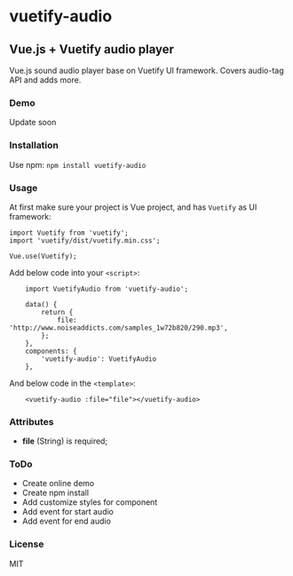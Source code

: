 # vuetify-audio
## Vue.js + Vuetify audio player

Vue.js sound audio player base on Vuetify UI framework. Covers audio-tag API and adds more.

### Demo

Update soon

### Installation

Use npm: ```npm install vuetify-audio```

### Usage
At first make sure your project is Vue project, and has ```Vuetify``` as UI framework:
```
import Vuetify from 'vuetify';
import 'vuetify/dist/vuetify.min.css';

Vue.use(Vuetify);
```

Add below code into your ```<script>```:
```
    import VuetifyAudio from 'vuetify-audio';

    data() {
        return {
            file: 'http://www.noiseaddicts.com/samples_1w72b820/290.mp3',
        };
    },
    components: {
        'vuetify-audio': VuetifyAudio
    },
```

And below code in the ```<template>```:
```
    <vuetify-audio :file="file"></vuetify-audio>
```

### Attributes

 - **file** (String) is required; 
  
### ToDo

 - Create online demo
 - Create npm install
 - Add customize styles for component
 - Add event for start audio
 - Add event for end audio

### License

MIT
